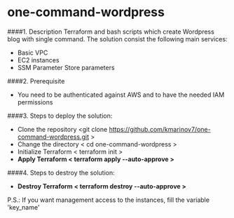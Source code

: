 # one-command-wordpress
####1. Description
Terraform and bash scripts which create Wordpress blog with single command.
The solution consist the following main services:
- Basic VPC
- EC2 instances
- SSM Parameter Store parameters

####2. Prerequisite
* You need to be authenticated against AWS and to have the needed IAM permissions

####3. Steps to deploy the solution:

- Clone the repository <git clone https://github.com/kmarinov7/one-command-wordpress.git >
- Change the directory < cd one-command-wordpress >
- Initialize Terraform < terraform init >
- **Apply Terraform < terraform apply --auto-approve >**

####4. Steps to destroy the solution:

- **Destroy Terraform < terraform destroy --auto-approve >**

P.S.: If you want management access to the instances, fill the variable 'key_name'

